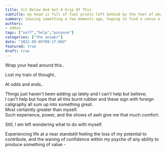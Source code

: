 ```yaml
---
title: Sit Below And Get A Grip Of This
subtitle: my head is full of foot prints left behind by the feet of what I look to get to know
summary: chasing something a few moments ago, hoping to find a sense of presence  
authors:
- admin
tags: ["self","help","purpose"]
categories: ["the answer"]
date: "2021-09-05T09:17:00Z"
featured: true
draft: true
---
```


Wrap your head around this..  

Lost my train of thought..  

At odds and ends..  

Things just haven't been adding up lately and I can't help but believe;  
I can't help but hope that all this burnt rubber and these sign with foreign caligraphy all sum up into something great.  
Most certaintly greater than myself.  
Such experience, power, and the shows of awh give me that much comfort.  


Still, I am left wondering what to do with myself.  

Experiencing life at a near standstill feeling the loss of my potential to contribute, and the waning of confidence within my psyche of any ability to produce something of value - 
